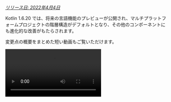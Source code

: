 [//]: # (title: Kotlin 1.6.20 の新機能)

_[リリース日: 2022年4月4日](releases.md#release-details)_

Kotlin 1.6.20 では、将来の言語機能のプレビューが公開され、マルチプラットフォームプロジェクトの階層構造がデフォルトとなり、その他のコンポーネントにも進化的な改善がもたらされます。

変更点の概要をまとめた短い動画もご覧いただけます。

<video src="https://www.youtube.com/v/8F19ds109-o" title="What's new in Kotlin 1.6.20"/>

## 言語

Kotlin 1.6.20 では、2つの新しい言語機能を試すことができます。

*   [Kotlin/JVM のコンテキストレシーバのプロトタイプ](#prototype-of-context-receivers-for-kotlin-jvm)
*   [Definitely non-nullable types](#definitely-non-nullable-types)

### Kotlin/JVM のコンテキストレシーバのプロトタイプ

> この機能はKotlin/JVMのみで利用可能なプロトタイプです。`-Xcontext-receivers`を有効にすると、
> コンパイラはプレリリースバイナリを生成し、これらは製品コードでは使用できません。
> コンテキストレシーバは個人プロジェクトでのみ使用してください。
> フィードバックは[YouTrack](https://youtrack.jetbrains.com/issues/KT)でお待ちしております。
>
{style="warning"}

Kotlin 1.6.20 では、レシーバを1つに限定する必要がなくなりました。より多くのレシーバが必要な場合は、関数、プロパティ、クラスの宣言にコンテキストレシーバを追加することで、それらをコンテキスト依存 (または _コンテキスト的_) にすることができます。コンテキスト宣言では、以下の処理が行われます。

*   宣言されたすべてのコンテキストレシーバが、呼び出し元のスコープに暗黙のレシーバとして存在する必要があります。
*   宣言されたコンテキストレシーバを、自身の本体スコープに暗黙のレシーバとして取り込みます。

```kotlin
interface LoggingContext {
    val log: Logger // このコンテキストはロガーへの参照を提供します
}

context(LoggingContext)
fun startBusinessOperation() {
    // LoggingContextは暗黙のレシーバであるため、logプロパティにアクセスできます
    log.info("Operation has started")
}

fun test(loggingContext: LoggingContext) {
    with(loggingContext) {
        // startBusinessOperation() を呼び出すには、スコープ内にLoggingContextを暗黙のレシーバとして持つ必要があります
        startBusinessOperation()
    }
}
```

プロジェクトでコンテキストレシーバを有効にするには、`-Xcontext-receivers`コンパイラオプションを使用します。
この機能とその構文の詳細な説明は、[KEEP](https://github.com/Kotlin/KEEP/blob/master/proposals/context-receivers.md#detailed-design)で確認できます。

この実装はプロトタイプであることに注意してください。

*   `-Xcontext-receivers`を有効にすると、コンパイラは製品コードでは使用できないプレリリースバイナリを生成します。
*   コンテキストレシーバのIDEサポートは現状最小限です。

この機能を個人プロジェクトで試して、[このYouTrack課題](https://youtrack.jetbrains.com/issue/KT-42435)で感想や体験を共有してください。
問題が発生した場合は、[新しい課題を提出](https://kotl.in/issue)してください。

### Definitely non-nullable types

> Definitely non-nullable typesは[ベータ版](components-stability.md)です。ほぼ安定していますが、
> 将来的に移行手順が必要になる場合があります。
> 変更を最小限に抑えるよう最善を尽くします。
>
{style="warning"}

ジェネリックJavaクラスやインターフェースを拡張する際により良い相互運用性を提供するために、Kotlin 1.6.20では、新しい構文`T & Any`を使用することで、利用箇所でジェネリック型パラメータを「Definitely non-nullable」としてマークできるようになりました。
この構文形式は[Intersection types](https://en.wikipedia.org/wiki/Intersection_type)の表記法に由来しており、現在は`&`の左側にnullableな上限を持つ型パラメータ、右側にnon-nullableな`Any`を持つ型パラメータに限定されています。

```kotlin
fun <T> elvisLike(x: T, y: T & Any): T & Any = x ?: y

fun main() {
    // OK
    elvisLike<String>("", "").length
    // エラー: 'null' は非null型 の値にはできません
    elvisLike<String>("", null).length

    // OK
    elvisLike<String?>(null, "").length
    // エラー: 'null' は非null型 の値にはできません
    elvisLike<String?>(null, null).length
}
```
{validate="false"}

この機能を有効にするには、言語バージョンを`1.7`に設定してください。

<tabs group="build-script">
<tab title="Kotlin" group-key="kotlin">

```kotlin
kotlin {
    sourceSets.all {
        languageSettings.apply {
            languageVersion = "1.7"
        }
    }
}
```

</tab>
<tab title="Groovy" group-key="groovy">

```groovy
kotlin {
    sourceSets.all {
        languageSettings {
            languageVersion = '1.7'
        }
    }
}
```

</tab>
</tabs>

Definitely non-nullable typesの詳細については、[KEEP](https://github.com/Kotlin/KEEP/blob/master/proposals/definitely-non-nullable-types.md)を参照してください。

## Kotlin/JVM

Kotlin 1.6.20 で導入される機能:

*   JVMインターフェースにおけるデフォルトメソッドの互換性改善: [インターフェースのための新しい`@JvmDefaultWithCompatibility`アノテーション](#new-jvmdefaultwithcompatibility-annotation-for-interfaces)と[`-Xjvm-default`モードにおける互換性の変更](#compatibility-changes-in-the-xjvm-default-modes)
*   [JVMバックエンドにおける単一モジュールの並列コンパイルのサポート](#support-for-parallel-compilation-of-a-single-module-in-the-jvm-backend)
*   [関数型インターフェースのコンストラクタへの呼び出し可能な参照のサポート](#support-for-callable-references-to-functional-interface-constructors)

### インターフェースのための新しい @JvmDefaultWithCompatibility アノテーション

Kotlin 1.6.20 では、新しいアノテーション[`@JvmDefaultWithCompatibility`](https://kotlinlang.org/api/latest/jvm/stdlib/kotlin.jvm/-jvm-default-with-compatibility/)が導入されます。このアノテーションを`-Xjvm-default=all`コンパイラオプションと組み合わせて使用すると、任意のKotlinインターフェース内の非抽象メンバに対して[JVMインターフェースのデフォルトメソッドが作成されます](java-to-kotlin-interop.md#default-methods-in-interfaces)。

もしあなたのKotlinインターフェースを`-Xjvm-default=all`オプションなしでコンパイルされたクライアントが使用している場合、このオプションでコンパイルされたコードとバイナリ互換性がない可能性があります。
Kotlin 1.6.20 より前では、この互換性の問題を回避するために、[推奨されるアプローチ](https://blog.jetbrains.com/kotlin/2020/07/kotlin-1-4-m3-generating-default-methods-in-interfaces/#JvmDefaultWithoutCompatibility)は`-Xjvm-default=all-compatibility`モードを使用し、この種の互換性を必要としないインターフェースには`@JvmDefaultWithoutCompatibility`アノテーションも使用することでした。

このアプローチにはいくつかの欠点がありました。

*   新しいインターフェースが追加されたときにアノテーションを追加し忘れる可能性がありました。
*   通常、公開API以外の部分にはより多くのインターフェースがあるため、コードの多くの場所にこのアノテーションが存在することになります。

現在、`-Xjvm-default=all`モードを使用し、インターフェースに`@JvmDefaultWithCompatibility`アノテーションを付けることができます。
これにより、公開APIのすべてのインターフェースに一度だけこのアノテーションを追加でき、新しい非公開コードにはアノテーションを使用する必要がなくなります。

この新しいアノテーションに関するフィードバックは、[このYouTrackチケット](https://youtrack.jetbrains.com/issue/KT-48217)にご記入ください。

### -Xjvm-default モードにおける互換性の変更

Kotlin 1.6.20 では、デフォルトモード (`-Xjvm-default=disable` コンパイラオプション) のモジュールを、`-Xjvm-default=all` または `-Xjvm-default=all-compatibility` モードでコンパイルされたモジュールに対してコンパイルするオプションが追加されました。
従来通り、すべてのモジュールが`-Xjvm-default=all`または`-Xjvm-default=all-compatibility`モードである場合もコンパイルは成功します。
フィードバックは[このYouTrack課題](https://youtrack.jetbrains.com/issue/KT-47000)にご記入いただけます。

Kotlin 1.6.20 では、コンパイラオプション`-Xjvm-default`の`compatibility`モードと`enable`モードが非推奨になりました。
他のモードの説明にも互換性に関する変更がありますが、全体的なロジックは同じです。
[更新された説明](java-to-kotlin-interop.md#compatibility-modes-for-default-methods)を確認できます。

Javaとの相互運用におけるデフォルトメソッドの詳細については、[相互運用ドキュメント](java-to-kotlin-interop.md#default-methods-in-interfaces)と
[このブログ記事](https://blog.jetbrains.com/kotlin/2020/07/kotlin-1-4-m3-generating-default-methods-in-interfaces/)を参照してください。

### JVMバックエンドにおける単一モジュールの並列コンパイルのサポート

> JVMバックエンドにおける単一モジュールの並列コンパイルのサポートは[実験的](components-stability.md)です。
> いつでも削除または変更される可能性があります。オプトインが必要です（詳細は下記参照）。評価目的でのみ使用してください。
> フィードバックは[YouTrack](https://youtrack.jetbrains.com/issue/KT-46085)でお待ちしております。
>
{style="warning"}

[新しいJVM IRバックエンドのコンパイル時間を改善する](https://youtrack.jetbrains.com/issue/KT-46768)ための作業を継続しています。
Kotlin 1.6.20 では、モジュール内のすべてのファイルを並列でコンパイルする実験的なJVM IRバックエンドモードを追加しました。
並列コンパイルにより、全体のコンパイル時間を最大15%短縮できます。

実験的な並列バックエンドモードを有効にするには、[コンパイラオプション](compiler-reference.md#compiler-options)`-Xbackend-threads`を使用します。
このオプションには以下の引数を指定します。

*   `N`は使用したいスレッド数です。CPUコア数よりも大きくしてはいけません。そうしないと、スレッド間のコンテキスト切り替えにより並列化が効果を発揮しなくなります。
*   `0`は各CPUコアに独立したスレッドを使用します。

[Gradle](gradle.md)はタスクを並列で実行できますが、プロジェクト（またはプロジェクトの主要部分）がGradleの観点から見て一つの大きなタスクである場合、この種の並列化はあまり役に立ちません。
非常に大きなモノリシックモジュールがある場合は、並列コンパイルを使用してより速くコンパイルしてください。
プロジェクトが多数の小さなモジュールで構成されており、Gradleによってビルドが並列化されている場合、コンテキスト切り替えのために別の並列化レイヤーを追加すると、パフォーマンスが低下する可能性があります。

> 並列コンパイルにはいくつかの制約があります。
> *   [kapt](kapt.md)はIRバックエンドを無効にするため、kaptとは動作しません。
> *   設計上、より多くのJVMヒープが必要です。ヒープ量はスレッド数に比例します。
>
{style="note"}

### 関数型インターフェースのコンストラクタへの呼び出し可能な参照のサポート

> 関数型インターフェースのコンストラクタへの呼び出し可能な参照のサポートは[実験的](components-stability.md)です。
> いつでも削除または変更される可能性があります。オプトインが必要です（詳細は下記参照）。評価目的でのみ使用してください。
> フィードバックは[YouTrack](https://youtrack.jetbrains.com/issue/KT-47939)でお待ちしております。
>
{style="warning"}

関数型インターフェースのコンストラクタへの[呼び出し可能な参照](reflection.md#callable-references)のサポートにより、コンストラクタ関数を持つインターフェースから[関数型インターフェース](fun-interfaces.md)への移行を、ソース互換性のある方法で実現できます。

次のコードを検討してください。

```kotlin
interface Printer {
    fun print()
}

fun Printer(block: () -> Unit): Printer = object : Printer { override fun print() = block() }
```

関数型インターフェースのコンストラクタへの呼び出し可能な参照が有効になっている場合、このコードは単に関数型インターフェースの宣言に置き換えることができます。

```kotlin
fun interface Printer {
    fun print()
}
```

そのコンストラクタは暗黙的に作成され、`::Printer`関数参照を使用するすべてのコードはコンパイルされます。例：

```kotlin
documentsStorage.addPrinter(::Printer)
```
{validate="false"}

バイナリ互換性を維持するには、従来の関数`Printer`を[`@Deprecated`](https://kotlinlang.org/api/latest/jvm/stdlib/kotlin/-deprecated/)アノテーションと`DeprecationLevel.HIDDEN`でマークします。

```kotlin
@Deprecated(message = "Your message about the deprecation", level = DeprecationLevel.HIDDEN)
fun Printer(...) {...}
```
{validate="false"}

この機能を有効にするには、コンパイラオプション`-XXLanguage:+KotlinFunInterfaceConstructorReference`を使用します。

## Kotlin/Native

Kotlin/Native 1.6.20 は、新しいコンポーネントの開発が継続していることを示しています。Kotlin を他のプラットフォームで一貫したエクスペリエンスで利用できるように、さらに一歩踏み出しました。

*   [新しいメモリマネージャーのアップデート](#an-update-on-the-new-memory-manager)
*   [新しいメモリマネージャーにおけるスイープフェーズの並行実装](#concurrent-implementation-for-the-sweep-phase-in-new-memory-manager)
*   [アノテーションクラスのインスタンス化](#instantiation-of-annotation-classes)
*   [Swift async/await との相互運用: KotlinUnit の代わりに Swift の Void を返す](#interop-with-swift-async-await-returning-void-instead-of-kotlinunit)
*   [libbacktrace によるより良いスタックトレース](#better-stack-traces-with-libbacktrace)
*   [スタンドアロンAndroid実行可能ファイルのサポート](#support-for-standalone-android-executables)
*   [パフォーマンスの改善](#performance-improvements)
*   [cinteropモジュールのインポート時のエラー処理の改善](#improved-error-handling-during-cinterop-modules-import)
*   [Xcode 13 ライブラリのサポート](#support-for-xcode-13-libraries)

### 新しいメモリマネージャーのアップデート

> 新しいKotlin/Nativeメモリマネージャーは[アルファ版](components-stability.md)です。
> 将来的に互換性のない変更があり、手動での移行が必要になる場合があります。
> フィードバックは[YouTrack](https://youtrack.jetbrains.com/issue/KT-48525)でお待ちしております。
>
{style="note"}

Kotlin 1.6.20では、新しいKotlin/Nativeメモリマネージャーのアルファ版を試すことができます。
これにより、JVMとNativeプラットフォーム間の差異が解消され、マルチプラットフォームプロジェクトで一貫した開発者体験が提供されます。
たとえば、AndroidとiOSの両方で動作する新しいクロスプラットフォームモバイルアプリケーションをはるかに簡単に作成できるようになります。

新しいKotlin/Nativeメモリマネージャーは、スレッド間のオブジェクト共有の制限を解除します。
また、安全で特別な管理やアノテーションを必要としない、リークフリーな並行プログラミングプリミティブも提供します。

新しいメモリマネージャーは将来のバージョンでデフォルトになる予定ですので、今すぐ試すことをお勧めします。
新しいメモリマネージャーの詳細とデモプロジェクトについては、[ブログ記事](https://blog.jetbrains.com/kotlin/2021/08/try-the-new-kotlin-native-memory-manager-development-preview/)を確認するか、すぐに[移行手順](https://github.com/JetBrains/kotlin/blob/master/kotlin-native/NEW_MM.md)にジャンプして自分で試してください。

プロジェクトで新しいメモリマネージャーを使用して、その動作を確認し、[YouTrack](https://youtrack.jetbrains.com/issue/KT-48525)の課題トラッカーでフィードバックを共有してください。

### 新しいメモリマネージャーにおけるスイープフェーズの並行実装

[Kotlin 1.6 で発表された](whatsnew16.md#preview-of-the-new-memory-manager)新しいメモリマネージャーにすでに切り替えている場合、実行時間の大幅な改善に気づくかもしれません。当社のベンチマークでは平均で35%の改善が示されています。
1.6.20 からは、新しいメモリマネージャーでスイープフェーズの並行実装も利用できるようになりました。
これにより、パフォーマンスがさらに向上し、ガベージコレクタの一時停止時間が短縮されるはずです。

新しい Kotlin/Native メモリマネージャーでこの機能を有効にするには、以下のコンパイラオプションを渡します。

```bash
-Xgc=cms 
```

新しいメモリマネージャーのパフォーマンスに関するフィードバックは、[このYouTrack課題](https://youtrack.jetbrains.com/issue/KT-48526)にぜひお寄せください。

### アノテーションクラスのインスタンス化

Kotlin 1.6.0 では、アノテーションクラスのインスタンス化が Kotlin/JVM および Kotlin/JS で[安定版](components-stability.md)になりました。
1.6.20 バージョンでは、Kotlin/Native のサポートが提供されます。

[アノテーションクラスのインスタンス化](annotations.md#instantiation)について詳しくはこちらをご覧ください。

### Swift async/await との相互運用: KotlinUnit の代わりに Swift の Void を返す

> Swift async/await との並行処理の相互運用性は[実験的](components-stability.md)です。いつでも削除または変更される可能性があります。
> 評価目的でのみ使用してください。フィードバックは[YouTrack](https://youtrack.jetbrains.com/issue/KT-47610)でお待ちしております。
>
{style="warning"}

[Swift 5.5 以降で利用可能な Swift の async/await との実験的な相互運用](whatsnew1530.md#experimental-interoperability-with-swift-5-5-async-await)に関する作業を継続してきました。
Kotlin 1.6.20 は、`Unit`戻り型を持つ`suspend`関数の動作方法において、以前のバージョンとは異なります。

以前は、そのような関数はSwiftで`KotlinUnit`を返す`async`関数として表現されていました。しかし、それらの適切な戻り型は、非中断関数と同様に`Void`です。

既存のコードを壊さないように、コンパイラが`Unit`を返す`suspend`関数を`Void`戻り型を持つ`async` Swiftに変換するGradleプロパティを導入します。

```none
# gradle.properties
kotlin.native.binary.unitSuspendFunctionObjCExport=proper
```

今後のKotlinリリースでは、この動作をデフォルトにする予定です。

### libbacktrace によるより良いスタックトレース

> ソース位置解決にlibbacktraceを使用することは[実験的](components-stability.md)です。いつでも削除または変更される可能性があります。
> 評価目的でのみ使用してください。フィードバックは[YouTrack](https://youtrack.jetbrains.com/issue/KT-48424)でお待ちしております。
>
{style="warning"}

Kotlin/Native は現在、`linux*` (ただし`linuxMips32`と`linuxMipsel32`を除く) および`androidNative*`ターゲットのデバッグを改善するために、ファイルの位置と行番号を含む詳細なスタックトレースを生成できるようになりました。

この機能は、内部で[libbacktrace](https://github.com/ianlancetaylor/libbacktrace)ライブラリを使用しています。
次のコードで違いの例を確認してください。

```kotlin
fun main() = bar()
fun bar() = baz()
inline fun baz() {
    error("")
}
```

*   **1.6.20 より前:**

```text
Uncaught Kotlin exception: kotlin.IllegalStateException:
   at 0   example.kexe        0x227190       kfun:kotlin.Throwable#<init>(kotlin.String?){} + 96
   at 1   example.kexe        0x221e4c       kfun:kotlin.Exception#<init>(kotlin.String?){} + 92
   at 2   example.kexe        0x221f4c       kfun:kotlin.RuntimeException#<init>(kotlin.String?){} + 92
   at 3   example.kexe        0x22234c       kfun:kotlin.IllegalStateException#<init>(kotlin.String?){} + 92
   at 4   example.kexe        0x25d708       kfun:#bar(){} + 104
   at 5   example.kexe        0x25d68c       kfun:#main(){} + 12
```
{initial-collapse-state="collapsed" collapsible="true"}

*   **1.6.20 と libbacktrace:**

```text
Uncaught Kotlin exception: kotlin.IllegalStateException:
   at 0   example.kexe        0x229550    kfun:kotlin.Throwable#<init>(kotlin.String?){} + 96 (/opt/buildAgent/work/c3a91df21e46e2c8/kotlin/kotlin-native/runtime/src/main/kotlin/kotlin/Throwable.kt:24:37)
   at 1   example.kexe        0x22420c    kfun:kotlin.Exception#<init>(kotlin.String?){} + 92 (/opt/buildAgent/work/c3a91df21e46e2c8/kotlin/kotlin-native/runtime/src/main/kotlin/kotlin/Exceptions.kt:23:44)
   at 2   example.kexe        0x22430c    kfun:kotlin.RuntimeException#<init>(kotlin.String?){} + 92 (/opt/buildAgent/work/c3a91df21e46e2c8/kotlin/kotlin-native/runtime/src/main/kotlin/kotlin/Exceptions.kt:34:44)
   at 3   example.kexe        0x22470c    kfun:kotlin.IllegalStateException#<init>(kotlin.String?){} + 92 (/opt/buildAgent/work/c3a91df21e46e2c8/kotlin/kotlin-native/runtime/src/main/kotlin/kotlin/Exceptions.kt:70:44)
   at 4   example.kexe        0x25fac8    kfun:#bar(){} + 104 [inlined] (/opt/buildAgent/work/c3a91df21e46e2c8/kotlin/libraries/stdlib/src/kotlin/util/Preconditions.kt:143:56)
   at 5   example.kexe        0x25fac8    kfun:#bar(){} + 104 [inlined] (/private/tmp/backtrace/src/commonMain/kotlin/app.kt:4:5)
   at 6   example.kexe        0x25fac8    kfun:#bar(){} + 104 (/private/tmp/backtrace/src/commonMain/kotlin/app.kt:2:13)
   at 7   example.kexe        0x25fa4c    kfun:#main(){} + 12 (/private/tmp/backtrace/src/commonMain/kotlin/app.kt:1:14)
```
{initial-collapse-state="collapsed" collapsible="true"}

Apple ターゲットでは、すでにスタックトレースにファイル位置と行番号が含まれていましたが、libbacktrace はインライン関数呼び出しについてより詳細な情報を提供します。

*   **1.6.20 より前:**

```text
Uncaught Kotlin exception: kotlin.IllegalStateException:
   at 0   example.kexe    0x10a85a8f8    kfun:kotlin.Throwable#<init>(kotlin.String?){} + 88 (/opt/buildAgent/work/c3a91df21e46e2c8/kotlin/kotlin-native/runtime/src/main/kotlin/kotlin/Throwable.kt:24:37)
   at 1   example.kexe    0x10a855846    kfun:kotlin.Exception#<init>(kotlin.String?){} + 86 (/opt/buildAgent/work/c3a91df21e46e2c8/kotlin/kotlin-native/runtime/src/main/kotlin/kotlin/Exceptions.kt:23:44)
   at 2   example.kexe    0x10a855936    kfun:kotlin.RuntimeException#<init>(kotlin.String?){} + 86 (/opt/buildAgent/work/c3a91df21e46e2c8/kotlin/kotlin-native/runtime/src/main/kotlin/kotlin/Exceptions.kt:34:44)
   at 3   example.kexe    0x10a855c86    kfun:kotlin.IllegalStateException#<init>(kotlin.String?){} + 86 (/opt/buildAgent/work/c3a91df21e46e2c8/kotlin/kotlin-native/runtime/src/main/kotlin/kotlin/Exceptions.kt:70:44)
   at 4   example.kexe    0x10a8489a5    kfun:#bar(){} + 117 (/private/tmp/backtrace/src/commonMain/kotlin/app.kt:2:1)
   at 5   example.kexe    0x10a84891c    kfun:#main(){} + 12 (/private/tmp/backtrace/src/commonMain/kotlin/app.kt:1:14)
...
```
{initial-collapse-state="collapsed" collapsible="true"}

*   **1.6.20 と libbacktrace:**

```text
Uncaught Kotlin exception: kotlin.IllegalStateException:
   at 0   example.kexe    0x10669bc88    kfun:kotlin.Throwable#<init>(kotlin.String?){} + 88 (/opt/buildAgent/work/c3a91df21e46e2c8/kotlin/kotlin-native/runtime/src/main/kotlin/kotlin/Throwable.kt:24:37)
   at 1   example.kexe    0x106696bd6    kfun:kotlin.Exception#<init>(kotlin.String?){} + 86 (/opt/buildAgent/work/c3a91df21e46e2c8/kotlin/kotlin-native/runtime/src/main/kotlin/kotlin/Exceptions.kt:23:44)
   at 2   example.kexe    0x106696cc6    kfun:kotlin.RuntimeException#<init>(kotlin.String?){} + 86 (/opt/buildAgent/work/c3a91df21e46e2c8/kotlin/kotlin-native/runtime/src/main/kotlin/kotlin/Exceptions.kt:34:44)
   at 3   example.kexe    0x106697016    kfun:kotlin.IllegalStateException#<init>(kotlin.String?){} + 86 (/opt/buildAgent/work/c3a91df21e46e2c8/kotlin/kotlin-native/runtime/src/main/kotlin/kotlin/Exceptions.kt:70:44)
   at 4   example.kexe    0x106689d35    kfun:#bar(){} + 117 [inlined] (/opt/buildAgent/work/c3a91df21e46e2c8/kotlin/libraries/stdlib/src/kotlin/util/Preconditions.kt:143:56)
>>  at 5   example.kexe    0x106689d35    kfun:#bar(){} + 117 [inlined] (/private/tmp/backtrace/src/commonMain/kotlin/app.kt:4:5)
   at 6   example.kexe    0x106689d35    kfun:#bar(){} + 117 (/private/tmp/backtrace/src/commonMain/kotlin/app.kt:2:13)
   at 7   example.kexe    0x106689cac    kfun:#main(){} + 12 (/private/tmp/backtrace/src/commonMain/kotlin/app.kt:1:14)
...
```
{initial-collapse-state="collapsed" collapsible="true"}

libbacktrace を使用してより良いスタックトレースを生成するには、`gradle.properties`に次の行を追加します。

```none
# gradle.properties
kotlin.native.binary.sourceInfoType=libbacktrace
```

libbacktrace を使用した Kotlin/Native のデバッグがどのように機能するか、[このYouTrack課題](https://youtrack.jetbrains.com/issue/KT-48424)でぜひフィードバックをお寄せください。

### スタンドアロンAndroid実行可能ファイルのサポート

これまで、Kotlin/NativeのAndroid Native実行可能ファイルは、実際には実行可能ファイルではなく、NativeActivityとして使用できる共有ライブラリでした。現在は、Android Nativeターゲット用の標準実行可能ファイルを生成するオプションがあります。

これを行うには、プロジェクトの`build.gradle(.kts)`部分で、`androidNative`ターゲットの実行可能ブロックを設定します。
以下のバイナリオプションを追加してください。

```kotlin
kotlin {
    androidNativeX64("android") {
        binaries {
            executable {
                binaryOptions["androidProgramType"] = "standalone"
            }
        }
    }
}
```

この機能はKotlin 1.7.0でデフォルトになる予定です。
現在の動作を維持したい場合は、以下の設定を使用してください。

```kotlin
binaryOptions["androidProgramType"] = "nativeActivity"
```

Mattia Iavarone氏の実装に感謝いたします！

### パフォーマンスの改善

Kotlin/Nativeでは、[コンパイルプロセスの高速化](https://youtrack.jetbrains.com/issue/KT-42294)と開発体験の向上に力を入れています。

Kotlin 1.6.20 では、Kotlin が生成する LLVM IR に影響するいくつかのパフォーマンス更新とバグ修正が含まれています。
内部プロジェクトでのベンチマークによると、平均して以下のパフォーマンス向上が達成されました。

*   実行時間 15%削減
*   リリースおよびデバッグバイナリのコードサイズ 20%削減
*   リリースバイナリのコンパイル時間 26%削減

これらの変更により、大規模な内部プロジェクトでのデバッグバイナリのコンパイル時間も10%削減されました。

これを達成するために、コンパイラによって生成される一部の合成オブジェクトに対する静的初期化を実装し、すべての関数に対するLLVM IRの構造化方法を改善し、コンパイラキャッシュを最適化しました。

### cinteropモジュールのインポート時のエラー処理の改善

このリリースでは、`cinterop`ツールを使用してObjective-Cモジュールをインポートする際（CocoaPodsのpodで典型的なケース）のエラー処理が改善されました。
これまで、Objective-Cモジュールを扱おうとした際（例えば、ヘッダーのコンパイルエラーなど）にエラーが発生すると、`fatal error: could not build module $name`のような、情報が不足したエラーメッセージが表示されていました。
今回、`cinterop`ツールのこの部分が拡張され、より詳細な説明を含むエラーメッセージが表示されるようになりました。

### Xcode 13 ライブラリのサポート

Xcode 13 と共に提供されるライブラリは、このリリースから完全にサポートされます。
Kotlin コードのどこからでも自由にアクセスできます。

## Kotlin Multiplatform

1.6.20では、Kotlin Multiplatformに対する以下の注目すべきアップデートが行われました。

*   [すべての新しいマルチプラットフォームプロジェクトで階層構造のサポートがデフォルトに](#hierarchical-structure-support-for-multiplatform-projects)
*   [Kotlin CocoaPods GradleプラグインがCocoaPods統合のためのいくつかの便利な機能を受け取りました](#kotlin-cocoapods-gradle-plugin)

### マルチプラットフォームプロジェクトにおける階層構造のサポート

Kotlin 1.6.20 では、階層構造のサポートがデフォルトで有効になっています。
[Kotlin 1.4.0 で導入されて以来](whatsnew14.md#sharing-code-in-several-targets-with-the-hierarchical-project-structure)、フロントエンドが大幅に改善され、IDE のインポートが安定しました。

以前は、マルチプラットフォームプロジェクトにコードを追加する方法が2つありました。1つ目は、プラットフォーム固有のソースセットに挿入する方法で、これは1つのターゲットに限定され、他のプラットフォームで再利用できませんでした。
2つ目は、Kotlinが現在サポートしているすべてのプラットフォームで共有される共通ソースセットを使用する方法です。

これで、共通ロジックやサードパーティAPIを多く再利用する、いくつかの類似するネイティブターゲット間で[ソースコードを共有](#better-code-sharing-in-your-project)できるようになりました。
このテクノロジーは、正しいデフォルトの依存関係を提供し、共有コードで利用可能な正確なAPIを見つけます。
これにより、複雑なビルド設定や、ネイティブターゲット間でソースセットを共有するためのIDEサポートを得るための回避策が不要になります。
また、異なるターゲット向けに意図された安全でないAPIの使用を防ぐのにも役立ちます。

このテクノロジーは、階層型プロジェクト構造により、ライブラリの作者がターゲットのサブセットに対して共通APIを持つライブラリを公開・利用できるようになるため、[ライブラリの作者](#more-opportunities-for-library-authors)にとっても役立ちます。

デフォルトでは、階層型プロジェクト構造で公開されたライブラリは、階層型構造のプロジェクトとのみ互換性があります。

#### プロジェクト内でのコード共有の改善

階層構造のサポートがなければ、[Kotlinターゲット](https://www.jetbrains.com/help/kotlin-multiplatform-dev/multiplatform-dsl-reference.html#targets)の_すべてではなく一部_でコードを共有する直接的な方法はありません。
一般的な例の1つは、すべてのiOSターゲット間でコードを共有し、FoundationのようなiOS固有の[依存関係](https://www.jetbrains.com/help/kotlin-multiplatform-dev/multiplatform-share-on-platforms.html#connect-platform-specific-libraries)にアクセスすることです。

階層型プロジェクト構造のサポートのおかげで、この機能をすぐに利用できるようになりました。
新しい構造では、ソースセットが階層を形成します。
与えられたソースセットがコンパイルされる各ターゲットで利用可能なプラットフォーム固有の言語機能と依存関係を使用できます。

たとえば、iOS デバイスとシミュレーター用の `iosArm64` と `iosX64` という 2 つのターゲットを持つ典型的なマルチプラットフォームプロジェクトを考えてみましょう。
Kotlin ツールは、両方のターゲットが同じ関数を持っていることを理解し、中間ソースセット `iosMain` からその関数にアクセスすることを許可します。

![iOS hierarchy example](ios-hierarchy-example.jpg){width=700}

Kotlin ツールチェーンは、Kotlin/Native stdlib やネイティブライブラリなどの適切なデフォルトの依存関係を提供します。
さらに、Kotlin ツールは、共有コードで利用可能な正確なAPIサーフェスを見つけるために最善を尽くします。
これにより、たとえばmacOS固有の関数をWindows向けに共有されたコードで使用するなどのケースを防ぐことができます。

#### ライブラリ作者にとってのより多くの機会

マルチプラットフォームライブラリが公開されると、その中間ソースセットのAPIが適切に公開され、利用者が利用できるようになります。
ここでも、Kotlinツールチェーンは、JVM向けに意図されたAPIをJSコードで使用するなどの安全でない使用法に注意深く目を光らせながら、利用側のソースセットで利用可能なAPIを自動的に特定します。
[ライブラリでのコード共有](https://www.jetbrains.com/help/kotlin-multiplatform-dev/multiplatform-share-on-platforms.html#share-code-in-libraries)について詳しくはこちらをご覧ください。

#### 設定とセットアップ

Kotlin 1.6.20 から、すべての新しいマルチプラットフォームプロジェクトで階層型プロジェクト構造が適用されます。追加の設定は不要です。

*   すでに[手動でオンにしている場合](https://www.jetbrains.com/help/kotlin-multiplatform-dev/multiplatform-share-on-platforms.html#share-code-on-similar-platforms)は、`gradle.properties`から非推奨のオプションを削除できます。

    ```none
    # gradle.properties
    kotlin.mpp.enableGranularSourceSetsMetadata=true
    kotlin.native.enableDependencyPropagation=false // or 'true', depending on your previous setup
    ```

*   Kotlin 1.6.20 の場合、最高の体験を得るために[Android Studio 2021.1.1](https://developer.android.com/studio) (Bumblebee) 以降を使用することをお勧めします。

*   オプトアウトすることも可能です。階層構造のサポートを無効にするには、`gradle.properties`で以下のオプションを設定します。

    ```none
    # gradle.properties
    kotlin.mpp.hierarchicalStructureSupport=false
    ```

#### フィードバックをお寄せください

これはエコシステム全体にとって重要な変更です。より良いものにするために、皆様からのフィードバックをお待ちしております。

今すぐ試してみて、遭遇した問題があれば[課題トラッカー](https://kotl.in/issue)に報告してください。

### Kotlin CocoaPods Gradle プラグイン

CocoaPods統合を簡素化するために、Kotlin 1.6.20 では以下の機能が提供されます。

*   CocoaPods プラグインには、登録されているすべてのターゲットで XCFramework をビルドし、Podspec ファイルを生成するタスクが追加されました。これは、Xcode と直接統合したくないが、成果物をビルドしてローカルの CocoaPods リポジトリにデプロイしたい場合に役立ちます。

    [XCFramework のビルド](https://www.jetbrains.com/help/kotlin-multiplatform-dev/multiplatform-build-native-binaries.html#build-xcframeworks)について詳しくはこちらをご覧ください。

*   プロジェクトで[CocoaPods統合](https://www.jetbrains.com/help/kotlin-multiplatform-dev/multiplatform-cocoapods-overview.html)を使用している場合、Gradleプロジェクト全体に必要なPodバージョンを指定するのが一般的でした。これで、さらに選択肢が増えました。
    *   `cocoapods`ブロックでPodバージョンを直接指定する
    *   引き続きGradleプロジェクトバージョンを使用する

    これらのプロパティのいずれも設定されていない場合、エラーが発生します。

*   `cocoapods`ブロックでCocoaPod名を構成できるようになり、Gradleプロジェクト全体の名前を変更する必要がなくなりました。

*   CocoaPodsプラグインに新しい`extraSpecAttributes`プロパティが導入されました。これにより、以前はハードコードされていた`libraries`や`vendored_frameworks`などのPodspecファイルのプロパティを構成できます。

```kotlin
kotlin {
    cocoapods {
        version = "1.0"
        name = "MyCocoaPod"
        extraSpecAttributes["social_media_url"] = 'https://twitter.com/kotlin'
        extraSpecAttributes["vendored_frameworks"] = 'CustomFramework.xcframework'
        extraSpecAttributes["libraries"] = 'xml'
    }
}
```

Kotlin CocoaPods Gradleプラグインの完全な[DSLリファレンス](https://www.jetbrains.com/help/kotlin-multiplatform-dev/multiplatform-cocoapods-dsl-reference.html)を参照してください。

## Kotlin/JS

Kotlin/JS の 1.6.20 における改善点は、主に IR コンパイラに影響を与えます。

*   [開発用バイナリのインクリメンタルコンパイル (IR)](#incremental-compilation-for-development-binaries-with-ir-compiler)
*   [トップレベルプロパティの遅延初期化がデフォルトに (IR)](#lazy-initialization-of-top-level-properties-by-default-with-ir-compiler)
*   [プロジェクトモジュールのJSファイルがデフォルトで分離される (IR)](#separate-js-files-for-project-modules-by-default-with-ir-compiler)
*   [Char クラスの最適化 (IR)](#char-class-optimization)
*   [エクスポートの改善 (IR とレガシーバックエンドの両方)](#improvements-to-export-and-typescript-declaration-generation)
*   [非同期テストに対する`@AfterTest` の保証](#aftertest-guarantees-for-asynchronous-tests)

### IR コンパイラによる開発用バイナリのインクリメンタルコンパイル

IR コンパイラを使用した Kotlin/JS 開発をより効率的にするために、新しい _インクリメンタルコンパイル_ モードを導入します。

このモードで`compileDevelopmentExecutableKotlinJs` Gradle タスクを使用して**開発用バイナリ**をビルドすると、コンパイラは以前のコンパイル結果をモジュールレベルでキャッシュします。
これにより、変更されていないソースファイルに対してキャッシュされたコンパイル結果が後続のコンパイル中に使用されるため、特に小さな変更の場合に、コンパイルがより迅速に完了します。
この改善は開発プロセス (編集-ビルド-デバッグサイクルの短縮) のみを対象としており、製品アーティファクトのビルドには影響しないことに注意してください。

開発用バイナリのインクリメンタルコンパイルを有効にするには、プロジェクトの`gradle.properties`に次の行を追加します。

```none
# gradle.properties
kotlin.incremental.js.ir=true // false by default
```

当社のテストプロジェクトでは、新しいモードによりインクリメンタルコンパイルが最大30%高速化されました。ただし、このモードでのクリーンビルドは、キャッシュを作成および設定する必要があるため、遅くなりました。

Kotlin/JS プロジェクトでインクリメンタルコンパイルを使用することについてのご意見は、[この YouTrack 課題](https://youtrack.jetbrains.com/issue/KT-50203)までお寄せください。

### IR コンパイラでトップレベルプロパティの遅延初期化がデフォルトに

Kotlin 1.4.30 では、JS IR コンパイラで[トップレベルプロパティの遅延初期化](whatsnew1430.md#lazy-initialization-of-top-level-properties)のプロトタイプを提示しました。
アプリケーション起動時にすべてのプロパティを初期化する必要をなくすことで、遅延初期化は起動時間を短縮します。
当社の測定では、実際のKotlin/JSアプリケーションで約10%の高速化が示されました。

今回、このメカニズムを洗練させ、適切にテストした結果、IR コンパイラにおいてトップレベルプロパティの遅延初期化をデフォルトにすることにしました。

```kotlin
// lazy initialization (遅延初期化)
val a = run {
    val result = // intensive computations (集中的な計算)
        println(result)
    result
} // run は変数が最初に利用されたときに実行されます
```

何らかの理由でプロパティを eager (アプリケーション起動時) に初期化する必要がある場合は、[`@EagerInitialization`](https://kotlinlang.org/api/latest/jvm/stdlib/kotlin.native/-eager-initialization/)アノテーションでマークしてください。

### IR コンパイラでプロジェクトモジュールのJSファイルがデフォルトで分離される

以前は、JS IR コンパイラはプロジェクトモジュールごとに[個別の`.js`ファイルを生成する機能](https://youtrack.jetbrains.com/issue/KT-44319)を提供していました。
これは、プロジェクト全体に対して1つの`.js`ファイルを出力するというデフォルトオプションの代替手段でした。
プロジェクト内の関数を使用するたびに、JSファイル全体を依存関係として含める必要があるため、このファイルは大きすぎて不便な場合があります。
複数のファイルにすることで、柔軟性が増し、そのような依存関係のサイズが減少します。この機能は`-Xir-per-module`コンパイラオプションで利用可能でした。

1.6.20 から、JS IR コンパイラはプロジェクトモジュールごとに個別の`.js`ファイルをデフォルトで生成します。

プロジェクトを単一の`.js`ファイルにコンパイルする機能は、以下のGradleプロパティで利用できます。

```none
# gradle.properties
kotlin.js.ir.output.granularity=whole-program // `per-module`がデフォルトです
```

以前のリリースでは、実験的なモジュールごとのモード（`-Xir-per-module=true`フラグで利用可能）では、各モジュールで`main()`関数が呼び出されました。これは通常の単一`.js`モードとは整合性がありません。1.6.20以降、どちらの場合でも`main()`関数はメインモジュールでのみ呼び出されます。モジュールがロードされたときに何らかのコードを実行する必要がある場合は、`@EagerInitialization`アノテーションが付けられたトップレベルプロパティを使用できます。[IRコンパイラでトップレベルプロパティの遅延初期化がデフォルトに](#lazy-initialization-of-top-level-properties-by-default-with-ir-compiler)を参照してください。

### Char クラスの最適化

`Char`クラスは、Kotlin/JSコンパイラによって（[インラインクラス](inline-classes.md)と同様に）ボクシングを導入せずに処理されるようになりました。
これにより、Kotlin/JSコードにおける文字操作が高速化されます。

パフォーマンスの向上に加えて、これにより`Char`がJavaScriptにエクスポートされる方法が変更され、`Number`に変換されるようになりました。

### エクスポートとTypeScript宣言生成の改善

Kotlin 1.6.20 では、エクスポートメカニズム ([`@JsExport`](https://kotlinlang.org/api/latest/jvm/stdlib/kotlin.js/-js-export/)アノテーション) に関する複数の修正と改善がもたらされており、これには[TypeScript 宣言 (`.d.ts`) の生成](js-ir-compiler.md#preview-generation-of-typescript-declaration-files-d-ts)も含まれます。
インターフェースとEnumをエクスポートする機能が追加され、以前報告された一部の特殊なケースでのエクスポート動作が修正されました。
詳細については、[YouTrack のエクスポート改善リスト](https://youtrack.jetbrains.com/issues?q=Project:%20Kotlin%20issue%20id:%20KT-45434,%20KT-44494,%20KT-37916,%20KT-43191,%20KT-46961,%20KT-40236)を参照してください。

[JavaScript から Kotlin コードを使用する](js-to-kotlin-interop.md)方法について詳しくはこちらをご覧ください。

### 非同期テストに対する`@AfterTest` の保証

Kotlin 1.6.20 では、Kotlin/JS 上での非同期テストにおいて[`@AfterTest`](https://kotlinlang.org/api/latest/kotlin.test/kotlin.test/-after-test/)関数が適切に動作するようになりました。
テスト関数の戻り型が静的に[`Promise`](https://kotlinlang.org/api/latest/jvm/stdlib/kotlin.js/-promise/)として解決される場合、コンパイラは`@AfterTest`関数の実行を対応する[`then()`](https://kotlinlang.org/api/latest/jvm/stdlib/kotlin.js/-promise/then.html)コールバックにスケジュールするようになりました。

## セキュリティ

Kotlin 1.6.20 では、コードのセキュリティを向上させるためのいくつかの機能が導入されます。

*   [klib における相対パスの使用](#using-relative-paths-in-klibs)
*   [Kotlin/JS Gradle プロジェクトの yarn.lock の永続化](#persisting-yarn-lock-for-kotlin-js-gradle-projects)
*   [npm 依存関係の `--ignore-scripts` によるデフォルトインストール](#installation-of-npm-dependencies-with-ignore-scripts-by-default)

### klib における相対パスの使用

`klib`形式のライブラリには、適切なデバッグ情報を生成するためのソースファイルのパスを含む、シリアライズされたIR表現が含まれています。
Kotlin 1.6.20 より前では、保存されるファイルパスは絶対パスでした。ライブラリの作者が絶対パスを共有したくない場合があるため、1.6.20 バージョンでは代替オプションが提供されます。

`klib`を公開し、アーティファクトでソースファイルの相対パスのみを使用したい場合は、`-Xklib-relative-path-base`コンパイラオプションを1つ以上のソースファイルのベースパスと共に渡すことができます。

<tabs group="build-script">
<tab title="Kotlin" group-key="kotlin">

```kotlin
tasks.withType(org.jetbrains.kotlin.gradle.dsl.KotlinCompile::class).configureEach {
    // $base はソースファイルのベースパスです
    kotlinOptions.freeCompilerArgs += "-Xklib-relative-path-base=$base"
}
```

</tab>
<tab title="Groovy" group-key="groovy">

```groovy
tasks.withType(org.jetbrains.kotlin.gradle.dsl.KotlinCompile).configureEach {
    kotlinOptions {
        // $base はソースファイルのベースパスです
        freeCompilerArgs += "-Xklib-relative-path-base=$base"
    }
}
```

</tab>
</tabs>

### Kotlin/JS Gradle プロジェクトの yarn.lock の永続化

> この機能は Kotlin 1.6.10 にバックポートされました。
>
{style="note"}

Kotlin/JS Gradle プラグインは、`yarn.lock` ファイルを永続化する機能を提供するようになりました。これにより、追加の Gradle 設定なしでプロジェクトの npm 依存関係のバージョンをロックすることができます。
この機能は、プロジェクトのルートに自動生成された `kotlin-js-store` ディレクトリを追加することで、デフォルトのプロジェクト構造に変更をもたらします。
このディレクトリ内に `yarn.lock` ファイルが保持されます。

`kotlin-js-store` ディレクトリとその内容をバージョン管理システムにコミットすることを強くお勧めします。
ロックファイルをバージョン管理システムにコミットすることは[推奨されるプラクティス](https://classic.yarnpkg.com/blog/2016/11/24/lockfiles-for-all/)です。これは、開発環境やCI/CDサービスなどのすべてのマシンで、アプリケーションがまったく同じ依存関係ツリーでビルドされることを保証するためです。
ロックファイルは、プロジェクトが新しいマシンでチェックアウトされたときに npm 依存関係がサイレントに更新されるのを防ぐことにもなり、これはセキュリティ上の懸念事項です。

[Dependabot](https://github.com/dependabot) のようなツールも、Kotlin/JS プロジェクトの `yarn.lock` ファイルを解析し、依存している npm パッケージが侵害された場合に警告を提供できます。

必要に応じて、ビルドスクリプトでディレクトリ名とロックファイル名の両方を変更できます。

<tabs group="build-script">
<tab title="Kotlin" group-key="kotlin">

```kotlin
rootProject.plugins.withType<org.jetbrains.kotlin.gradle.targets.js.yarn.YarnPlugin> {
    rootProject.the<org.jetbrains.kotlin.gradle.targets.js.yarn.YarnRootExtension>().lockFileDirectory =
        project.rootDir.resolve("my-kotlin-js-store")
    rootProject.the<org.jetbrains.kotlin.gradle.targets.js.yarn.YarnRootExtension>().lockFileName = "my-yarn.lock"
}
```

</tab>
<tab title="Groovy" group-key="groovy">

```groovy
rootProject.plugins.withType(org.jetbrains.kotlin.gradle.targets.js.yarn.YarnPlugin) {
    rootProject.extensions.getByType(org.jetbrains.kotlin.gradle.targets.js.yarn.YarnRootExtension).lockFileDirectory =
        file("my-kotlin-js-store")
    rootProject.extensions.getByType(org.jetbrains.kotlin.gradle.targets.js.yarn.YarnRootExtension).lockFileName = 'my-yarn.lock'
}
```

</tab>
</tabs>

> ロックファイルの名前を変更すると、依存関係検査ツールがファイルを認識しなくなる可能性があります。
>
{style="warning"}

### npm 依存関係の `--ignore-scripts` によるデフォルトインストール

> この機能は Kotlin 1.6.10 にバックポートされました。
>
{style="note"}

Kotlin/JS Gradle プラグインは、デフォルトで npm 依存関係のインストール中に[ライフサイクルスクリプト](https://docs.npmjs.com/cli/v8/using-npm/scripts#life-cycle-scripts)の実行を防止するようになりました。
この変更は、侵害された npm パッケージからの悪意のあるコードの実行の可能性を減らすことを目的としています。

以前の設定に戻すには、`build.gradle(.kts)`に以下の行を追加してライフサイクルスクリプトの実行を明示的に有効にすることができます。

<tabs group="build-script">
<tab title="Kotlin" group-key="kotlin">

```kotlin
rootProject.plugins.withType<org.jetbrains.kotlin.gradle.targets.js.yarn.YarnPlugin> {
    rootProject.the<org.jetbrains.kotlin.gradle.targets.js.yarn.YarnRootExtension>().ignoreScripts = false
}
```

</tab>
<tab title="Groovy" group-key="groovy">

```groovy
rootProject.plugins.withType(org.jetbrains.kotlin.gradle.targets.js.yarn.YarnPlugin) {
    rootProject.extensions.getByType(org.jetbrains.kotlin.gradle.targets.js.yarn.YarnRootExtension).ignoreScripts = false
}
```

</tab>
</tabs>

[Kotlin/JS Gradle プロジェクトの npm 依存関係](js-project-setup.md#npm-dependencies)について詳しくはこちらをご覧ください。

## Gradle

Kotlin 1.6.20 では、Kotlin Gradle プラグインに以下の変更が加えられました。

*   Kotlin コンパイラの実行戦略を定義する新しい[プロパティ`kotlin.compiler.execution.strategy`および`compilerExecutionStrategy`](#properties-for-defining-kotlin-compiler-execution-strategy)
*   [`kapt.use.worker.api`、`kotlin.experimental.coroutines`、および`kotlin.coroutines`ビルドオプションの非推奨化](#deprecation-of-build-options-for-kapt-and-coroutines)
*   [`kotlin.parallel.tasks.in.project`ビルドオプションの削除](#removal-of-the-kotlin-parallel-tasks-in-project-build-option)

### Kotlin コンパイラの実行戦略を定義するためのプロパティ

Kotlin 1.6.20 より前では、Kotlin コンパイラの実行戦略を定義するためにシステムプロパティ`-Dkotlin.compiler.execution.strategy`を使用していました。
このプロパティは場合によっては不便なことがありました。
Kotlin 1.6.20 では、同じ名前のGradleプロパティ`kotlin.compiler.execution.strategy`とコンパイルタスクプロパティ`compilerExecutionStrategy`が導入されました。

システムプロパティは引き続き動作しますが、将来のリリースで削除される予定です。

現在のプロパティの優先順位は次のとおりです。

*   タスクプロパティ`compilerExecutionStrategy`は、システムプロパティおよびGradleプロパティ`kotlin.compiler.execution.strategy`よりも優先されます。
*   Gradleプロパティはシステムプロパティよりも優先されます。

これらのプロパティに割り当てることができるコンパイラ実行戦略は3つあります。

| 戦略           | Kotlin コンパイラが実行される場所 | インクリメンタルコンパイル | その他の特性                                                           |
|----------------|-----------------------------------|----------------------------|------------------------------------------------------------------------|
| Daemon         | 独自のデーモンプロセス内           | はい                       | *デフォルト戦略*。異なるGradleデーモン間で共有可能                   |
| In process     | Gradle デーモンプロセス内          | いいえ                     | Gradle デーモンとヒープを共有する可能性あり                          |
| Out of process | 各呼び出しで別プロセス            | いいえ                     | —                                                                      |

したがって、`kotlin.compiler.execution.strategy`プロパティ（システムとGradleの両方）で利用可能な値は次のとおりです。
1.  `daemon`（デフォルト）
2.  `in-process`
3.  `out-of-process`

`gradle.properties`でGradleプロパティ`kotlin.compiler.execution.strategy`を使用します。

```none
# gradle.properties
kotlin.compiler.execution.strategy=out-of-process
```

`compilerExecutionStrategy`タスクプロパティに利用可能な値は次のとおりです。

1.  `org.jetbrains.kotlin.gradle.tasks.KotlinCompilerExecutionStrategy.DAEMON` (デフォルト)
2.  `org.jetbrains.kotlin.gradle.tasks.KotlinCompilerExecutionStrategy.IN_PROCESS`
3.  `org.jetbrains.kotlin.gradle.tasks.KotlinCompilerExecutionStrategy.OUT_OF_PROCESS`

`build.gradle.kts`ビルドスクリプトでタスクプロパティ`compilerExecutionStrategy`を使用します。

```kotlin
import org.jetbrains.kotlin.gradle.dsl.KotlinCompile
import org.jetbrains.kotlin.gradle.tasks.KotlinCompilerExecutionStrategy

// ...

tasks.withType<KotlinCompile>().configureEach {
    compilerExecutionStrategy.set(KotlinCompilerExecutionStrategy.IN_PROCESS)
}
```

[この YouTrack タスク](https://youtrack.jetbrains.com/issue/KT-49299)にご意見をお寄せください。

### kapt とコルーチンのビルドオプションの非推奨化

Kotlin 1.6.20 では、プロパティの非推奨レベルを変更しました。

*   `kapt.use.worker.api`によるKotlinデーモン経由での[kapt](kapt.md)の実行機能は非推奨になりました。これはGradleの出力に警告を生成します。
    デフォルトでは、[kapt は 1.3.70 リリース以降 Gradle worker を使用しており](kapt.md#run-kapt-tasks-in-parallel)、この方法に固執することをお勧めします。

    今後、`kapt.use.worker.api`オプションは削除される予定です。

*   `kotlin.experimental.coroutines` Gradle DSL オプションと`gradle.properties`で使用される`kotlin.coroutines`プロパティは非推奨になりました。
    _中断関数_を使用するか、`build.gradle(.kts)`ファイルに[`kotlinx.coroutines`依存関係を追加](gradle-configure-project.md#set-a-dependency-on-a-kotlinx-library)するだけです。

    コルーチンの詳細については、[コルーチンガイド](coroutines-guide.md)を参照してください。

### `kotlin.parallel.tasks.in.project`ビルドオプションの削除

Kotlin 1.5.20 では、[ビルドオプション`kotlin.parallel.tasks.in.project`の非推奨化](whatsnew1520.md#deprecation-of-the-kotlin-parallel-tasks-in-project-build-property)を発表しました。
このオプションは Kotlin 1.6.20 で削除されました。

プロジェクトによっては、Kotlin デーモンでの並列コンパイルにはより多くのメモリが必要になる場合があります。
メモリ消費を削減するには、[Kotlin デーモンの JVM ヒープサイズを増やしてください](gradle-compilation-and-caches.md#setting-kotlin-daemon-s-jvm-arguments)。

Kotlin Gradle プラグインで[現在サポートされているコンパイラオプション](gradle-compiler-options.md)の詳細はこちらをご覧ください。